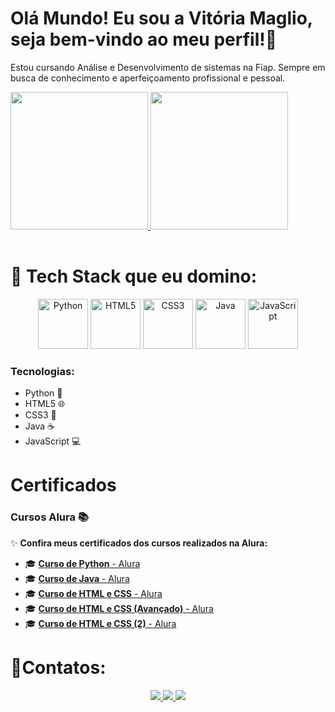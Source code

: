 # Olá Mundo! Eu sou a Vitória Maglio, seja bem-vindo ao meu perfil!👋
Estou cursando Análise e Desenvolvimento de sistemas na Fiap.
Sempre em busca de conhecimento e aperfeiçoamento profissional e pessoal.

<table>
  <a href="https://github.com/leehxd">
  <img height="220em" src="https://github-readme-stats.vercel.app/api?username=VitoriaMaglio&show_icons=true&theme=tokyonight&include_all_commits=true&count_private=true"/>
  <img height="220em" src="https://github-readme-stats.vercel.app/api/top-langs/?username=VitoriaMaglio&layout=compact&langs_count=6&theme=tokyonight"/>
  </a>
</table> 

# 🧠 Tech Stack que eu domino:

<p align="center">
  <img src="https://img.icons8.com/?size=100&id=hGdCwhSHUe6L&format=png&color=000000" width="80" alt="Python">
  <img src="https://img.icons8.com/color/2x/html-5.png" width="80" alt="HTML5">
  <img src="https://img.icons8.com/color/2x/css3.png" width="80" alt="CSS3">
  <img src="https://img.icons8.com/?size=100&id=2572&format=png&color=000000" width="80" alt="Java">
  <img src="https://img.icons8.com/?size=100&id=108784&format=png&color=000000" width="80" alt="JavaScript">
</p>

### Tecnologias:
- Python 🐍
- HTML5 🌐
- CSS3 🎨
- Java ☕
- JavaScript 💻

# Certificados

### Cursos Alura 📚

✨ **Confira meus certificados dos cursos realizados na Alura:**

- 🎓 [**Curso de Python** - Alura](./certificados/certificado-python.pdf)
- 🎓 [**Curso de Java** - Alura](./certificados/Certificado-java.pdf)
- 🎓 [**Curso de HTML e CSS** - Alura](./certificados/Certificado-html-css.pdf)
- 🎓 [**Curso de HTML e CSS (Avançado)** - Alura](./certificados/Certificado-HTML-E-CSS.pdf)
- 🎓 [**Curso de HTML e CSS (2)** - Alura](./certificados/Certificado-HTML-CSS-2.pdf)

# 🚀Contatos:
<p align="center">
  <a href="https://www.instagram.com/vi.maglio/" target="_blank">
    <img src="https://img.shields.io/badge/-Instagram-%23E4405F?style=for-the-badge&logo=instagram&logoColor=white">
  </a>
  <a href="mailto:vitoriamaglii@gmail.com" target="_blank">
    <img src="https://img.shields.io/badge/-Gmail-%23333?style=for-the-badge&logo=gmail&logoColor=white">
  </a>
  <a href="https://www.linkedin.com/in/vit%C3%B3ria-valentina-maglio-8379a2354/" target="_blank">
    <img src="https://img.shields.io/badge/-LinkedIn-%230077B5?style=for-the-badge&logo=linkedin&logoColor=white">
  </a> 
</p>

